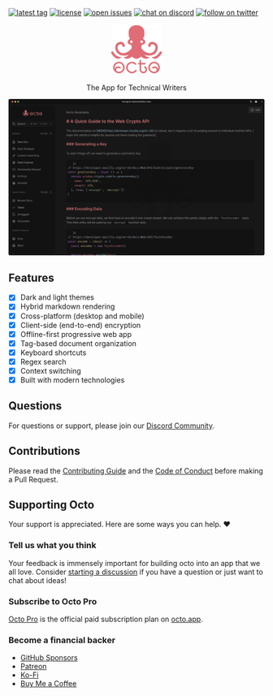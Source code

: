 [![latest tag](https://img.shields.io/github/v/tag/writewithocto/octo?color=blue&label=latest%20tag&sort=semver)](https://github.com/writewithocto/octo/releases)
[![license](https://img.shields.io/github/license/writewithocto/octo)](https://github.com/writewithocto/octo/blob/main/LICENSE)
[![open issues](https://img.shields.io/github/issues-raw/writewithocto/octo)](https://github.com/writewithocto/octo/issues)
[![chat on discord](https://img.shields.io/badge/chat-on%20discord-7289da)](https://link.octo.app/discord)
[![follow on twitter](https://img.shields.io/badge/follow-on%20twitter-1da1f2)](https://twitter.com/writewithocto)

<p align="center">
  <a href="https://octo.app">
    <img height="100" src="resources/stacked.png">
  </a>
</p>

<p align="center">The App for Technical Writers</p>

[![screenshot](resources/dark-desktop.png)](https://octo.app)

## Features

- [x] Dark and light themes
- [x] Hybrid markdown rendering
- [x] Cross-platform (desktop and mobile)
- [x] Client-side (end-to-end) encryption
- [x] Offline-first progressive web app
- [x] Tag-based document organization
- [x] Keyboard shortcuts
- [x] Regex search
- [x] Context switching
- [x] Built with modern technologies

## Questions

For questions or support, please join our [Discord Community](https://link.octo.app/discord).

## Contributions

Please read the [Contributing Guide](https://github.com/writewithocto/octo/blob/main/CONTRIBUTING.md) and the [Code of Conduct](https://github.com/writewithocto/octo/blob/main/CODE_OF_CONDUCT.md) before making a Pull Request.

## Supporting Octo

Your support is appreciated. Here are some ways you can help. ♥️

### Tell us what you think

Your feedback is immensely important for building octo into an app that we all love. Consider [starting a discussion](https://github.com/writewithocto/octo/discussions) if you have a question or just want to chat about ideas!

### Subscribe to Octo Pro

[Octo Pro](https://octo.app/account) is the official paid subscription plan on [octo.app](https://octo.app).

### Become a financial backer

- [GitHub Sponsors](https://github.com/sponsors/voraciousdev)
- [Patreon](https://patreon.com/voraciousdev)
- [Ko-Fi](https://ko-fi.com/voraciousdev)
- [Buy Me a Coffee](https://www.buymeacoffee.com/voraciousdev)
